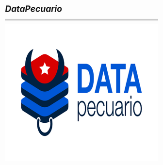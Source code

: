 # *DataPecuario*
---
<div style="text-align: center">
<img src="https://github.com/LFrench03/DataPecuario/blob/main/brand/PNG/Identificador%20horizontal.png" alt="img" width="6000px" height="450px"/>
</div>

